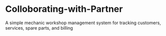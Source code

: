 # Colloborating-with-Partner
A simple mechanic workshop management system for tracking customers, services, spare parts, and billing
